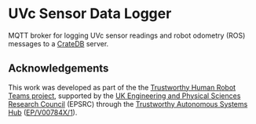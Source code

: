 # UVc Sensor Data Logger

MQTT broker for logging UVc sensor readings and robot odometry (ROS) messages
to a [CrateDB][1] server.

## Acknowledgements
This work was developed as part of the the [Trustworthy Human Robot Teams project][2],
 supported by the [UK Engineering and Physical Sciences Research Council][3]
(EPSRC) through the [Trustworthy Autonomous Systems Hub][4] ([EP/V00784X/1][5]).

[1]: https://crate.io/
[2]: https://www.tas.ac.uk/current-research-projects/trustworthy-human-robot-teams/
[3]: https://www.ukri.org/councils/epsrc/
[4]: https://www.tas.ac.uk/
[5]: https://gow.epsrc.ukri.org/NGBOViewGrant.aspx?GrantRef=EP/V00784X/1
